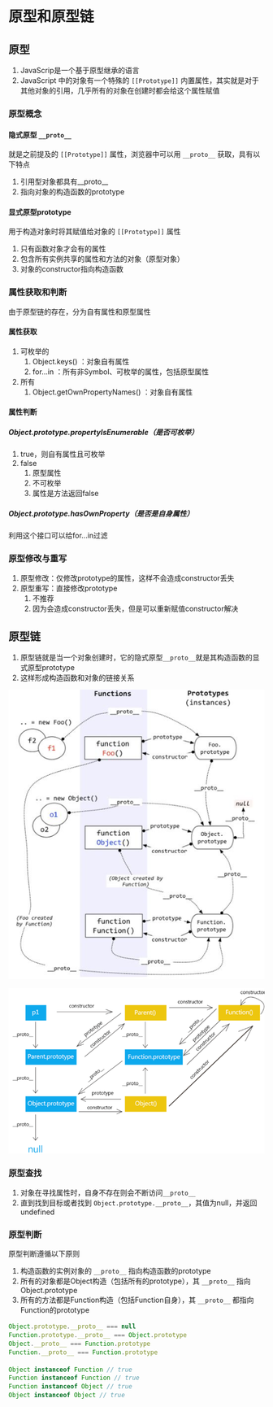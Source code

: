 # 原型和原型链

## 原型

1. JavaScrip是一个基于原型继承的语言
2. JavaScript 中的对象有一个特殊的 `[[Prototype]]` 内置属性，其实就是对于其他对象的引用，几乎所有的对象在创建时都会给这个属性赋值

### 原型概念

#### 隐式原型 `__proto__`

就是之前提及的 `[[Prototype]]` 属性，浏览器中可以用 `__proto__` 获取，具有以下特点
1. 引用型对象都具有__proto__
2. 指向对象的构造函数的prototype

#### 显式原型prototype

用于构造对象时将其赋值给对象的 `[[Prototype]]` 属性

1. 只有函数对象才会有的属性
2. 包含所有实例共享的属性和方法的对象（原型对象）
3. 对象的constructor指向构造函数

### 属性获取和判断

由于原型链的存在，分为自有属性和原型属性

#### 属性获取

1. 可枚举的
   1. Object.keys() ：对象自有属性
   2. for...in ：所有非Symbol、可枚举的属性，包括原型属性
2. 所有
   1. Object.getOwnPropertyNames() ：对象自有属性

#### 属性判断

##### Object.prototype.propertyIsEnumerable（是否可枚举）

1. true，则自有属性且可枚举
2. false
   1. 原型属性
   2. 不可枚举
   3. 属性是方法返回false

##### Object.prototype.hasOwnProperty（是否是自身属性）

利用这个接口可以给for...in过滤

### 原型修改与重写

1. 原型修改：仅修改prototype的属性，这样不会造成constructor丢失
2. 原型重写：直接修改prototype
   1. 不推荐
   2. 因为会造成constructor丢失，但是可以重新赋值constructor解决

## 原型链

1. 原型链就是当一个对象创建时，它的隐式原型`__proto__`就是其构造函数的显式原型prototype
2. 这样形成构造函数和对象的链接关系

![原型链1](assets/01-原型链1.png)

![原型链2](assets/01-原型链2.png)

### 原型查找

1. 对象在寻找属性时，自身不存在则会不断访问`__proto__`
2. 直到找到目标或者找到 `Object.prototype.__proto__`，其值为null，并返回undefined

### 原型判断

原型判断遵循以下原则

1. 构造函数的实例对象的 `__proto__` 指向构造函数的prototype
2. 所有的对象都是Object构造（包括所有的prototype），其 `__proto__` 指向Object.prototype
3. 所有的方法都是Function构造（包括Function自身），其 `__proto__` 都指向Function的prototype

```js
Object.prototype.__proto__ === null
Function.prototype.__proto__ === Object.prototype
Object.__proto__ === Function.prototype
Function.__proto__ === Function.prototype

Object instanceof Function // true
Function instanceof Function // true
Function instanceof Object // true
Object instanceof Object // true
```
